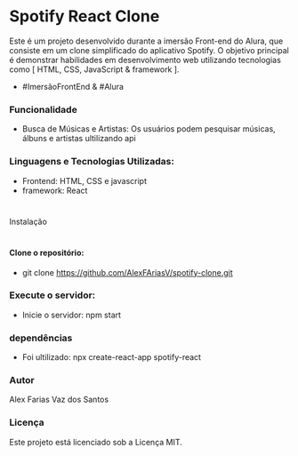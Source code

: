 # Spotify React Clone

Este é um projeto desenvolvido durante a imersão Front-end do Alura, que consiste em um clone simplificado do aplicativo Spotify. O objetivo principal é demonstrar habilidades em desenvolvimento web utilizando tecnologias como [ HTML, CSS, JavaScript & framework ].

- #ImersãoFrontEnd & #Alura

### Funcionalidade
- Busca de Músicas e Artistas: Os usuários podem pesquisar músicas, álbuns e artistas ultilizando api

### Linguagens e Tecnologias Utilizadas:
- Frontend: HTML, CSS e javascript
- framework: React 

#
 Instalação 
#

#### Clone o repositório: 
- git clone https://github.com/AlexFAriasV/spotify-clone.git
### Execute o servidor:
- Inicie o servidor: npm start
### dependências 
- Foi ultilizado: npx create-react-app spotify-react 

### Autor
Alex Farias Vaz dos Santos 

### Licença
Este projeto está licenciado sob a Licença MIT.


